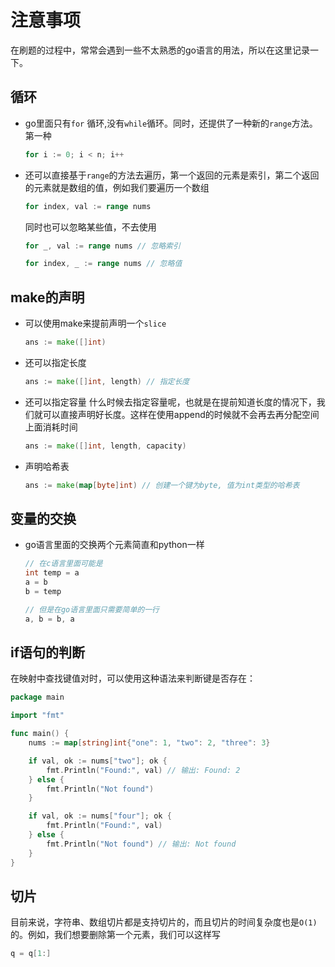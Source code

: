# 注意事项

在刷题的过程中，常常会遇到一些不太熟悉的go语言的用法，所以在这里记录一下。

## 循环

- go里面只有`for` 循环,没有`while`循环。同时，还提供了一种新的`range`方法。第一种

  ```go
  for i := 0; i < n; i++
  ```

- 还可以直接基于`range`的方法去遍历，第一个返回的元素是索引，第二个返回的元素就是数组的值，例如我们要遍历一个数组
  ```go
  for index, val := range nums
  ```

  同时也可以忽略某些值，不去使用

  ```go
  for _, val := range nums // 忽略索引
  
  for index, _ := range nums // 忽略值
  ```

  

## make的声明

- 可以使用make来提前声明一个`slice`
  ```go
  ans := make([]int)
  ```

- 还可以指定长度
  ```go
  ans := make([]int, length) // 指定长度
  ```

- 还可以指定容量
  什么时候去指定容量呢，也就是在提前知道长度的情况下，我们就可以直接声明好长度。这样在使用append的时候就不会再去再分配空间上面消耗时间

  ```go
  ans := make([]int, length, capacity)
  ```

- 声明哈希表

  ```go
  ans := make(map[byte]int) // 创建一个键为byte, 值为int类型的哈希表
  ```

  

## 变量的交换

- go语言里面的交换两个元素简直和python一样
  ```go
  // 在c语言里面可能是
  int temp = a
  a = b
  b = temp
  
  // 但是在go语言里面只需要简单的一行
  a, b = b, a
  ```



## if语句的判断

在映射中查找键值对时，可以使用这种语法来判断键是否存在：

```go
package main

import "fmt"

func main() {
    nums := map[string]int{"one": 1, "two": 2, "three": 3}

    if val, ok := nums["two"]; ok {
        fmt.Println("Found:", val) // 输出: Found: 2
    } else {
        fmt.Println("Not found")
    }

    if val, ok := nums["four"]; ok {
        fmt.Println("Found:", val)
    } else {
        fmt.Println("Not found") // 输出: Not found
    }
}

```



## 切片

目前来说，字符串、数组切片都是支持切片的，而且切片的时间复杂度也是`O(1)`的。例如，我们想要删除第一个元素，我们可以这样写
```go
q = q[1:]
```

